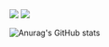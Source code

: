 <img src="https://img.shields.io/badge/Android Studio-3DDC84?style=for-the-badge&logo=3DDC84&logoColor=black">
<img src="https://img.shields.io/badge/MySQL-4479A1?style=for-the-badge&logo=3DDC84&logoColor=black">

![Anurag's GitHub stats](https://github-readme-stats.vercel.app/api?username=CJWos&show_icons=true&theme=radical)
